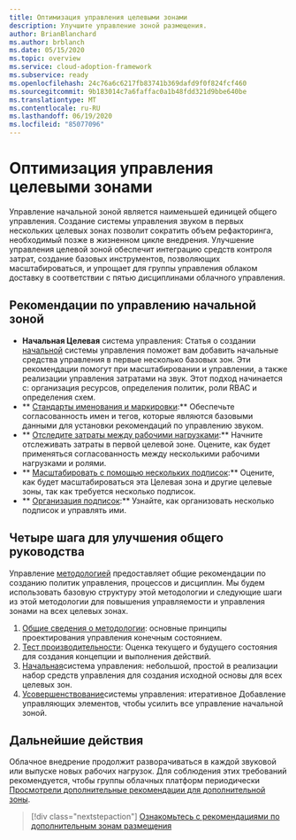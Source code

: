 ```yaml
---
title: Оптимизация управления целевыми зонами
description: Улучшите управление зоной размещения.
author: BrianBlanchard
ms.author: brblanch
ms.date: 05/15/2020
ms.topic: overview
ms.service: cloud-adoption-framework
ms.subservice: ready
ms.openlocfilehash: 24c76a6c6217fb83741b369dafd9f0f824fcf460
ms.sourcegitcommit: 9b183014c7a6faffac0a1b48fdd321d9bbe640be
ms.translationtype: MT
ms.contentlocale: ru-RU
ms.lasthandoff: 06/19/2020
ms.locfileid: "85077096"
---
```

# <a name="improve-landing-zone-governance"></a>Оптимизация управления целевыми зонами

Управление начальной зоной является наименьшей единицей общего управления. Создание системы управления звуком в первых нескольких целевых зонах позволит сократить объем рефакторинга, необходимый позже в жизненном цикле внедрения. Улучшение управления целевой зоной обеспечит интеграцию средств контроля затрат, создание базовых инструментов, позволяющих масштабироваться, и упрощает для группы управления облаком доставку в соответствии с пятью дисциплинами облачного управления.

## <a name="landing-zone-governance-best-practices"></a>Рекомендации по управлению начальной зоной

- **Начальная Целевая** система управления: Статья о создании [начальной](../../govern/guides/complex/index.md) системы управления поможет вам добавить начальные средства управления в первые несколько базовых зон. Эти рекомендации помогут при масштабировании и управлении, а также реализации управления затратами на звук. Этот подход начинается с: организация ресурсов, определения политик, роли RBAC и определения схем.
- ** [Стандарты именования и маркировки](../azure-best-practices/naming-and-tagging.md):** Обеспечьте согласованность имен и тегов, которые являются базовыми данными для установки рекомендаций по управлению звуком.
- ** [Отследите затраты между рабочими нагрузками](../azure-best-practices/track-costs.md):** Начните отслеживать затраты в первой целевой зоне. Оцените, как будет применяться согласованность между несколькими рабочими нагрузками и ролями.
- ** [Масштабировать с помощью нескольких подписок](../azure-best-practices/scale-subscriptions.md):** Оцените, как будет масштабироваться эта Целевая зона и другие целевые зоны, так как требуется несколько подписок.
- ** [Организация подписок](../azure-best-practices/organize-subscriptions.md):** Узнайте, как организовать несколько подписок и управлять ими.

## <a name="four-steps-to-improve-overall-governance"></a>Четыре шага для улучшения общего руководства

Управление [методологией](../../govern/index.md) предоставляет общие рекомендации по созданию политик управления, процессов и дисциплин. Мы будем использовать базовую структуру этой методологии и следующие шаги из этой методологии для повышения управляемости и управления зонами на всех целевых зонах.

1. [Общие сведения о методологии](../../govern/methodology.md): основные принципы проектирования управления конечным состоянием.
2. [Тест производительности](../../govern/benchmark.md): Оценка текущего и будущего состояния для создания концепции и выполнения действий.
3. [Начальная](../../govern/initial-foundation.md)система управления: небольшой, простой в реализации набор средств управления для создания исходной основы для всех целевых зон.
4. [Усовершенствование](../../govern/foundation-improvements.md)системы управления: итеративное Добавление управляющих элементов, чтобы усилить все управление начальной зоной.

## <a name="next-steps"></a>Дальнейшие действия

Облачное внедрение продолжит разворачиваться в каждой звуковой или выпуске новых рабочих нагрузок. Для соблюдения этих требований рекомендуется, чтобы группы облачных платформ периодически [Просмотрели дополнительные рекомендации для дополнительной зоны](../azure-best-practices/index.md).

> [!div class="nextstepaction"]
> [Ознакомьтесь с рекомендациями по дополнительным зонам размещения](../azure-best-practices/index.md)
